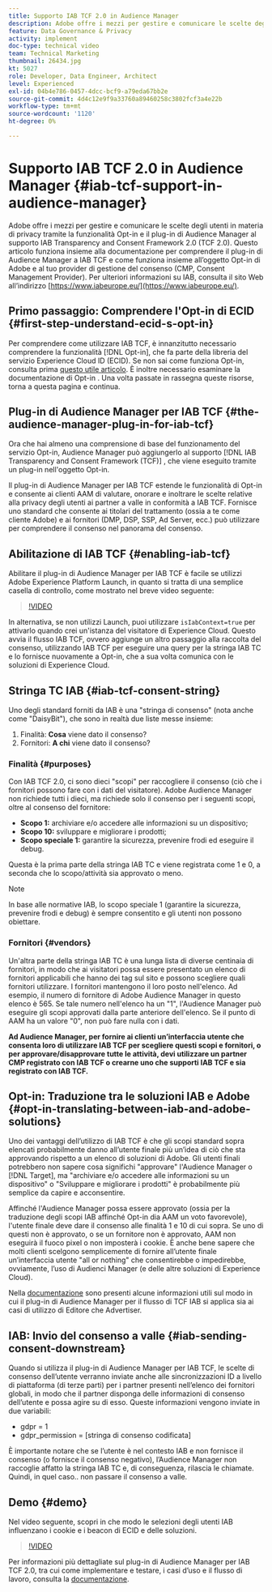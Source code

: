 ```yaml
---
title: Supporto IAB TCF 2.0 in Audience Manager
description: Adobe offre i mezzi per gestire e comunicare le scelte degli utenti in materia di privacy tramite la funzionalità Opt-in e il plug-in di Audience Manager al supporto IAB Transparency and Consent Framework 2.0 (TCF 2.0). Questo articolo funziona insieme alla documentazione per comprendere il plug-in di Audience Manager a IAB TCF e come funziona insieme all’oggetto Opt-in di Adobe e al tuo provider di gestione del consenso (CMP, Consent Management Provider).
feature: Data Governance & Privacy
activity: implement
doc-type: technical video
team: Technical Marketing
thumbnail: 26434.jpg
kt: 5027
role: Developer, Data Engineer, Architect
level: Experienced
exl-id: 04b4e786-0457-4dcc-bcf9-a79eda67bb2e
source-git-commit: 4d4c12e9f9a33760a89460258c3802fcf3a4e22b
workflow-type: tm+mt
source-wordcount: '1120'
ht-degree: 0%

---
```


# Supporto IAB TCF 2.0 in Audience Manager {#iab-tcf-support-in-audience-manager}

Adobe offre i mezzi per gestire e comunicare le scelte degli utenti in materia di privacy tramite la funzionalità Opt-in e il plug-in di Audience Manager al supporto IAB Transparency and Consent Framework 2.0 (TCF 2.0). Questo articolo funziona insieme alla documentazione per comprendere il plug-in di Audience Manager a IAB TCF e come funziona insieme all’oggetto Opt-in di Adobe e al tuo provider di gestione del consenso (CMP, Consent Management Provider). Per ulteriori informazioni su IAB, consulta il sito Web all’indirizzo [https://www.iabeurope.eu/](https://www.iabeurope.eu/).

## Primo passaggio: Comprendere l&#39;Opt-in di ECID {#first-step-understand-ecid-s-opt-in}

Per comprendere come utilizzare IAB TCF, è innanzitutto necessario comprendere la funzionalità [!DNL Opt-in], che fa parte della libreria del servizio Experience Cloud ID (ECID). Se non sai come funziona Opt-in, consulta prima [questo utile articolo](https://experienceleague.adobe.com/docs/core-services-learn/tutorials/id-service/use-opt-in-to-control-experience-cloud-activities-based-on-user-consent.html). È inoltre necessario esaminare la documentazione di Opt-in [](https://experienceleague.adobe.com/docs/id-service/using/implementation/opt-in-service/optin-overview.html). Una volta passate in rassegna queste risorse, torna a questa pagina e continua.

## Plug-in di Audience Manager per IAB TCF {#the-audience-manager-plug-in-for-iab-tcf}

Ora che hai almeno una comprensione di base del funzionamento del servizio Opt-in, Audience Manager può aggiungerlo al supporto [!DNL IAB Transparency and Consent Framework (TCF)] , che viene eseguito tramite un plug-in nell&#39;oggetto Opt-in.

Il plug-in di Audience Manager per IAB TCF estende le funzionalità di Opt-in e consente ai clienti AAM di valutare, onorare e inoltrare le scelte relative alla privacy degli utenti ai partner a valle in conformità a IAB TCF. Fornisce uno standard che consente ai titolari del trattamento (ossia a te come cliente Adobe) e ai fornitori (DMP, DSP, SSP, Ad Server, ecc.) può utilizzare per comprendere il consenso nel panorama del consenso.

## Abilitazione di IAB TCF {#enabling-iab-tcf}

Abilitare il plug-in di Audience Manager per IAB TCF è facile se utilizzi Adobe Experience Platform Launch, in quanto si tratta di una semplice casella di controllo, come mostrato nel breve video seguente:

>[!VIDEO](https://video.tv.adobe.com/v/26433/?quality=12)

In alternativa, se non utilizzi Launch, puoi utilizzare `isIabContext=true` per attivarlo quando crei un&#39;istanza del visitatore di Experience Cloud. Questo avvia il flusso IAB TCF, ovvero aggiunge un altro passaggio alla raccolta del consenso, utilizzando IAB TCF per eseguire una query per la stringa IAB TC e lo fornisce nuovamente a Opt-in, che a sua volta comunica con le soluzioni di Experience Cloud.

## Stringa TC IAB {#iab-tcf-consent-string}

Uno degli standard forniti da IAB è una &quot;stringa di consenso&quot; (nota anche come &quot;DaisyBit&quot;), che sono in realtà due liste messe insieme:

1. Finalità: **Cosa** viene dato il consenso?
1. Fornitori: **A chi** viene dato il consenso?

### Finalità {#purposes}

Con IAB TCF 2.0, ci sono dieci &quot;scopi&quot; per raccogliere il consenso (ciò che i fornitori possono fare con i dati del visitatore). Adobe Audience Manager non richiede tutti i dieci, ma richiede solo il consenso per i seguenti scopi, oltre al consenso del fornitore:

* **Scopo 1:** archiviare e/o accedere alle informazioni su un dispositivo;
* **Scopo 10:** sviluppare e migliorare i prodotti;
* **Scopo speciale 1:** garantire la sicurezza, prevenire frodi ed eseguire il debug.

Questa è la prima parte della stringa IAB TC e viene registrata come 1 e 0, a seconda che lo scopo/attività sia approvato o meno.

>[!NOTE]
>
>In base alle normative IAB, lo scopo speciale 1 (garantire la sicurezza, prevenire frodi e debug) è sempre consentito e gli utenti non possono obiettare.

### Fornitori {#vendors}

Un&#39;altra parte della stringa IAB TC è una lunga lista di diverse centinaia di fornitori, in modo che ai visitatori possa essere presentato un elenco di fornitori applicabili che hanno dei tag sul sito e possono scegliere quali fornitori utilizzare. I fornitori mantengono il loro posto nell&#39;elenco. Ad esempio, il numero di fornitore di Adobe Audience Manager in questo elenco è 565. Se tale numero nell&#39;elenco ha un &quot;1&quot;, l&#39;Audience Manager può eseguire gli scopi approvati dalla parte anteriore dell&#39;elenco. Se il punto di AAM ha un valore &quot;0&quot;, non può fare nulla con i dati.

**Ad Audience Manager, per fornire ai clienti un’interfaccia utente che consenta loro di utilizzare IAB TCF per scegliere questi scopi e fornitori, o per approvare/disapprovare tutte le attività, devi utilizzare un partner CMP registrato con IAB TCF o crearne uno che supporti IAB TCF e sia registrato con IAB TCF.**

## Opt-in: Traduzione tra le soluzioni IAB e Adobe {#opt-in-translating-between-iab-and-adobe-solutions}

Uno dei vantaggi dell’utilizzo di IAB TCF è che gli scopi standard sopra elencati probabilmente danno all’utente finale più un’idea di ciò che sta approvando rispetto a un elenco di soluzioni di Adobe. Gli utenti finali potrebbero non sapere cosa significhi &quot;approvare&quot; l&#39;Audience Manager o [!DNL Target], ma &quot;archiviare e/o accedere alle informazioni su un dispositivo&quot; o &quot;Sviluppare e migliorare i prodotti&quot; è probabilmente più semplice da capire e acconsentire.

Affinché l&#39;Audience Manager possa essere approvato (ossia per la traduzione degli scopi IAB affinché Opt-in dia AAM un voto favorevole), l&#39;utente finale deve dare il consenso alle finalità 1 e 10 di cui sopra. Se uno di questi non è approvato, o se un fornitore non è approvato, AAM non eseguirà il fuoco pixel o non imposterà i cookie. È anche bene sapere che molti clienti scelgono semplicemente di fornire all’utente finale un’interfaccia utente &quot;all or nothing&quot; che consentirebbe o impedirebbe, ovviamente, l’uso di Audienci Manager (e delle altre soluzioni di Experience Cloud).

Nella [documentazione](https://experienceleague.adobe.com/docs/audience-manager/user-guide/overview/data-privacy/consent-management/aam-iab-plugin.html?lang=en) sono presenti alcune informazioni utili sul modo in cui il plug-in di Audience Manager per il flusso di TCF IAB si applica sia ai casi di utilizzo di Editore che Advertiser.

## IAB: Invio del consenso a valle {#iab-sending-consent-downstream}

Quando si utilizza il plug-in di Audience Manager per IAB TCF, le scelte di consenso dell’utente verranno inviate anche alle sincronizzazioni ID a livello di piattaforma (di terze parti) per i partner presenti nell’elenco dei fornitori globali, in modo che il partner disponga delle informazioni di consenso dell’utente e possa agire su di esso. Queste informazioni vengono inviate in due variabili:

* gdpr = 1
* gdpr_permission = [stringa di consenso codificata]

È importante notare che se l’utente è nel contesto IAB e non fornisce il consenso (o fornisce il consenso negativo), l’Audience Manager non raccoglie affatto la stringa IAB TC e, di conseguenza, rilascia le chiamate. Quindi, in quel caso.. non passare il consenso a valle.

## Demo {#demo}

Nel video seguente, scopri in che modo le selezioni degli utenti IAB influenzano i cookie e i beacon di ECID e delle soluzioni.

>[!VIDEO](https://video.tv.adobe.com/v/26434/?quality=12)

Per informazioni più dettagliate sul plug-in di Audience Manager per IAB TCF 2.0, tra cui come implementare e testare, i casi d’uso e il flusso di lavoro, consulta la [documentazione](https://experienceleague.adobe.com/docs/audience-manager/user-guide/overview/data-privacy/consent-management/aam-iab-plugin.html).
